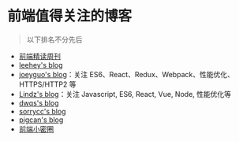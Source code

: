 # 前端值得关注的博客
>以下排名不分先后

- [前端精读周刊](https://github.com/dt-fe/weekly)
- [leehey's blog](https://github.com/lcxfs1991/blog)
- [joeyguo's blog](https://github.com/joeyguo/blog)：关注 ES6、React、Redux、Webpack、性能优化、HTTPS/HTTP2 等
- [Lindz's blog](https://github.com/happylindz/blog)：关注 Javascript, ES6, React, Vue, Node, 性能优化等
- [dwqs's blog](https://github.com/dwqs/blog)
- [sorrycc's blog](https://github.com/sorrycc/blog/issues)
- [pigcan's blog](https://github.com/pigcan/blog)
- [前端小密圈](https://github.com/jawil/blog)

